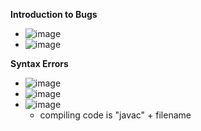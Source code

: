 **Introduction to Bugs**
- ![image](https://github.com/user-attachments/assets/ead3db14-b879-4d7f-a3bd-8a8f85dd0dd4)
- ![image](https://github.com/user-attachments/assets/b8d4e87e-7320-436e-b35d-47017e5ae60f)

**Syntax Errors**
- ![image](https://github.com/user-attachments/assets/a50443a2-04d8-4b00-882b-2a7517bfcfa6)
- ![image](https://github.com/user-attachments/assets/191a1962-be33-433c-8675-e7580c6cab43)
- ![image](https://github.com/user-attachments/assets/0e0dc591-2bd7-429a-9be9-8f5c277813dd)
  - compiling code is "javac" + filename
